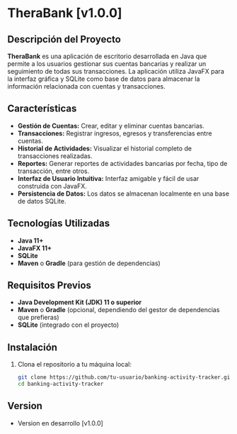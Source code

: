 # TheraBank [v1.0.0]

## Descripción del Proyecto

**TheraBank** es una aplicación de escritorio desarrollada en Java que permite a los usuarios gestionar sus cuentas bancarias y realizar un seguimiento de todas sus transacciones. La aplicación utiliza JavaFX para la interfaz gráfica y SQLite como base de datos para almacenar la información relacionada con cuentas y transacciones.

## Características

- **Gestión de Cuentas:** Crear, editar y eliminar cuentas bancarias.
- **Transacciones:** Registrar ingresos, egresos y transferencias entre cuentas.
- **Historial de Actividades:** Visualizar el historial completo de transacciones realizadas.
- **Reportes:** Generar reportes de actividades bancarias por fecha, tipo de transacción, entre otros.
- **Interfaz de Usuario Intuitiva:** Interfaz amigable y fácil de usar construida con JavaFX.
- **Persistencia de Datos:** Los datos se almacenan localmente en una base de datos SQLite.

## Tecnologías Utilizadas

- **Java 11+**
- **JavaFX 11+**
- **SQLite**
- **Maven** o **Gradle** (para gestión de dependencias)

## Requisitos Previos

- **Java Development Kit (JDK) 11 o superior**
- **Maven** o **Gradle** (opcional, dependiendo del gestor de dependencias que prefieras)
- **SQLite** (integrado con el proyecto)

## Instalación

1. Clona el repositorio a tu máquina local:

   ```bash
   git clone https://github.com/tu-usuario/banking-activity-tracker.git
   cd banking-activity-tracker
    ```

## Version 
- Version en desarrollo [v1.0.0]